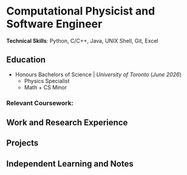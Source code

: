# Computational Physicist and Software Engineer

**Technical Skills**: Python, C/C++, Java, UNIX Shell, Git, Excel

## Education
- Honours Bachelors of Science | *University of Toronto* (_June 2026_)
  - Physics Specialist
  - Math + CS Minor

### Relevant Coursework:

## Work and Research Experience

## Projects

## Independent Learning and Notes
